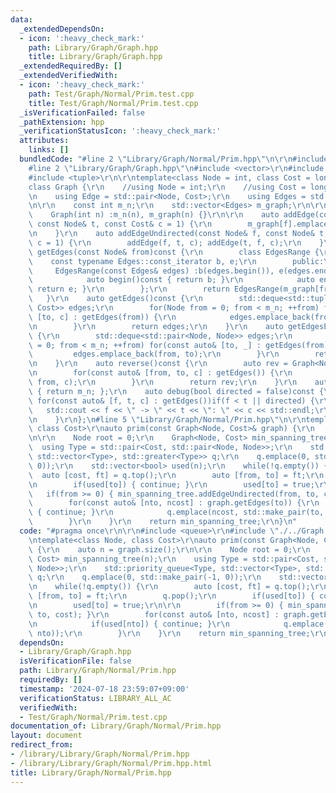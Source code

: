```yaml
---
data:
  _extendedDependsOn:
  - icon: ':heavy_check_mark:'
    path: Library/Graph/Graph.hpp
    title: Library/Graph/Graph.hpp
  _extendedRequiredBy: []
  _extendedVerifiedWith:
  - icon: ':heavy_check_mark:'
    path: Test/Graph/Normal/Prim.test.cpp
    title: Test/Graph/Normal/Prim.test.cpp
  _isVerificationFailed: false
  _pathExtension: hpp
  _verificationStatusIcon: ':heavy_check_mark:'
  attributes:
    links: []
  bundledCode: "#line 2 \"Library/Graph/Normal/Prim.hpp\"\n\r\n#include <queue>\r\n\
    #line 2 \"Library/Graph/Graph.hpp\"\n#include <vector>\r\n#include <deque>\r\n\
    #include <tuple>\r\n\r\ntemplate<class Node = int, class Cost = long long>\r\n\
    class Graph {\r\n    //using Node = int;\r\n    //using Cost = long long;\r\n\r\
    \n    using Edge = std::pair<Node, Cost>;\r\n    using Edges = std::vector<Edge>;\r\
    \n\r\n    const int m_n;\r\n    std::vector<Edges> m_graph;\r\n\r\npublic:\r\n\
    \    Graph(int n) :m_n(n), m_graph(n) {}\r\n\r\n    auto addEdge(const Node& f,\
    \ const Node& t, const Cost& c = 1) {\r\n        m_graph[f].emplace_back(t, c);\r\
    \n    }\r\n    auto addEdgeUndirected(const Node& f, const Node& t, const Cost&\
    \ c = 1) {\r\n        addEdge(f, t, c); addEdge(t, f, c);\r\n    }\r\n    auto\
    \ getEdges(const Node& from)const {\r\n        class EdgesRange {\r\n        \
    \    const typename Edges::const_iterator b, e;\r\n        public:\r\n       \
    \     EdgesRange(const Edges& edges) :b(edges.begin()), e(edges.end()) {}\r\n\
    \            auto begin()const { return b; }\r\n            auto end()const {\
    \ return e; }\r\n        };\r\n        return EdgesRange(m_graph[from]);\r\n \
    \   }\r\n    auto getEdges()const {\r\n        std::deque<std::tuple<Node, Node,\
    \ Cost>> edges;\r\n        for(Node from = 0; from < m_n; ++from) for(const auto&\
    \ [to, c] : getEdges(from)) {\r\n            edges.emplace_back(from, to, c);\r\
    \n        }\r\n        return edges;\r\n    }\r\n    auto getEdgesExcludeCost()const\
    \ {\r\n        std::deque<std::pair<Node, Node>> edges;\r\n        for(Node from\
    \ = 0; from < m_n; ++from) for(const auto& [to, _] : getEdges(from)) {\r\n   \
    \         edges.emplace_back(from, to);\r\n        }\r\n        return edges;\r\
    \n    }\r\n    auto reverse()const {\r\n        auto rev = Graph<Node, Cost>(m_n);\r\
    \n        for(const auto& [from, to, c] : getEdges()) {\r\n            rev.addEdge(to,\
    \ from, c);\r\n        }\r\n        return rev;\r\n    }\r\n    auto size()const\
    \ { return m_n; };\r\n    auto debug(bool directed = false)const {\r\n       \
    \ for(const auto& [f, t, c] : getEdges())if(f < t || directed) {\r\n         \
    \   std::cout << f << \" -> \" << t << \": \" << c << std::endl;\r\n        }\r\
    \n    }\r\n};\n#line 5 \"Library/Graph/Normal/Prim.hpp\"\n\r\ntemplate<class Node,\
    \ class Cost>\r\nauto prim(const Graph<Node, Cost>& graph) {\r\n    auto n = graph.size();\r\
    \n\r\n    Node root = 0;\r\n    Graph<Node, Cost> min_spanning_tree(n);\r\n  \
    \  using Type = std::pair<Cost, std::pair<Node, Node>>;\r\n    std::priority_queue<Type,\
    \ std::vector<Type>, std::greater<Type>> q;\r\n    q.emplace(0, std::make_pair(-1,\
    \ 0));\r\n    std::vector<bool> used(n);\r\n    while(!q.empty()) {\r\n      \
    \  auto [cost, ft] = q.top();\r\n        auto [from, to] = ft;\r\n        q.pop();\r\
    \n        if(used[to]) { continue; }\r\n        used[to] = true;\r\n\r\n     \
    \   if(from >= 0) { min_spanning_tree.addEdgeUndirected(from, to, cost); }\r\n\
    \        for(const auto& [nto, ncost] : graph.getEdges(to)) {\r\n            if(used[nto])\
    \ { continue; }\r\n            q.emplace(ncost, std::make_pair(to, nto));\r\n\
    \        }\r\n    }\r\n    return min_spanning_tree;\r\n}\n"
  code: "#pragma once\r\n\r\n#include <queue>\r\n#include \"./../Graph.hpp\"\r\n\r\
    \ntemplate<class Node, class Cost>\r\nauto prim(const Graph<Node, Cost>& graph)\
    \ {\r\n    auto n = graph.size();\r\n\r\n    Node root = 0;\r\n    Graph<Node,\
    \ Cost> min_spanning_tree(n);\r\n    using Type = std::pair<Cost, std::pair<Node,\
    \ Node>>;\r\n    std::priority_queue<Type, std::vector<Type>, std::greater<Type>>\
    \ q;\r\n    q.emplace(0, std::make_pair(-1, 0));\r\n    std::vector<bool> used(n);\r\
    \n    while(!q.empty()) {\r\n        auto [cost, ft] = q.top();\r\n        auto\
    \ [from, to] = ft;\r\n        q.pop();\r\n        if(used[to]) { continue; }\r\
    \n        used[to] = true;\r\n\r\n        if(from >= 0) { min_spanning_tree.addEdgeUndirected(from,\
    \ to, cost); }\r\n        for(const auto& [nto, ncost] : graph.getEdges(to)) {\r\
    \n            if(used[nto]) { continue; }\r\n            q.emplace(ncost, std::make_pair(to,\
    \ nto));\r\n        }\r\n    }\r\n    return min_spanning_tree;\r\n}"
  dependsOn:
  - Library/Graph/Graph.hpp
  isVerificationFile: false
  path: Library/Graph/Normal/Prim.hpp
  requiredBy: []
  timestamp: '2024-07-18 23:59:07+09:00'
  verificationStatus: LIBRARY_ALL_AC
  verifiedWith:
  - Test/Graph/Normal/Prim.test.cpp
documentation_of: Library/Graph/Normal/Prim.hpp
layout: document
redirect_from:
- /library/Library/Graph/Normal/Prim.hpp
- /library/Library/Graph/Normal/Prim.hpp.html
title: Library/Graph/Normal/Prim.hpp
---
```

